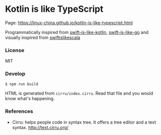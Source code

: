 # Kotlin is like TypeScript

Page: https://linux-china.github.io/kotlin-is-like-typescript.html

Programmatically inspired from [swift-is-like-kotlin](https://github.com/Nilhcem/swift-is-like-kotlin), [swift-is-like-go](https://github.com/jiyinyiyong/swift-is-like-go) and visually inspired from [swiftislikescala](https://github.com/leverich/swiftislikescala)

### License

MIT

### Develop

```bash
$ npm run build
```

HTML is generated from `cirru/index.cirru`.
Read that file and you would know what's happening.

### References

* Cirru:  helps people code in syntax tree. It offers a tree editor and a text syntax. http://text.cirru.org/